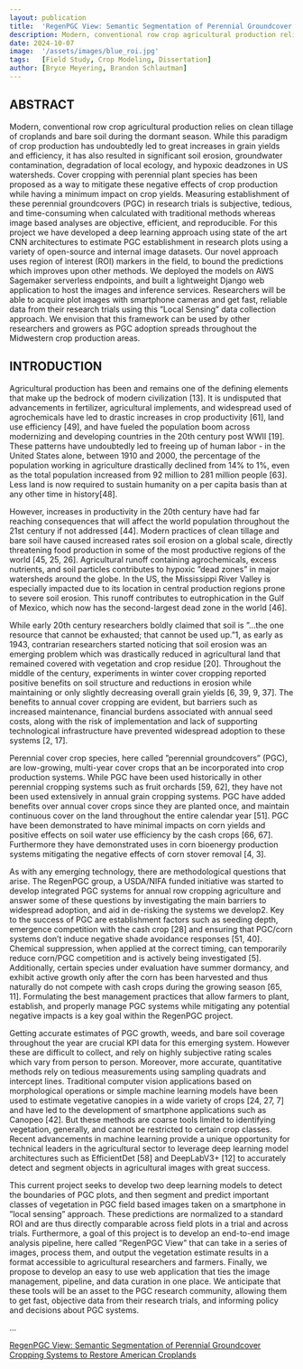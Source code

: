 ```yaml
---
layout: publication
title:  'RegenPGC View: Semantic Segmentation of Perennial Groundcover Cropping Systems to Restore American Croplands.'
description: Modern, conventional row crop agricultural production relies on clean tillage of croplands and bare soil during the dormant season. While this paradigm of crop production has undoubtedly led to great increases in grain yields and efficiency, it has also resulted in significant soil erosion, groundwater contamination, degradation of local ecology, and hypoxic deadzones in US watersheds.
date: 2024-10-07
image:  '/assets/images/blue_roi.jpg'
tags:   [Field Study, Crop Modeling, Dissertation]
author: [Bryce Meyering, Brandon Schlautman]
---
```


## ABSTRACT
Modern, conventional row crop agricultural production relies on clean tillage of croplands and bare soil during the dormant season. While this paradigm of crop production has undoubtedly led to great increases in grain yields and efficiency, it has also resulted in significant soil erosion, groundwater contamination, degradation of local ecology, and hypoxic deadzones in US watersheds. Cover cropping with perennial plant species has been proposed as a way to mitigate these negative effects of crop production while having a minimum impact on crop yields. Measuring establishment of these perennial groundcovers (PGC) in research trials is subjective, tedious, and time-consuming when calculated with traditional methods whereas image based analyses are objective, efficient, and reproducible. For this project we have developed a deep learning approach using state of the art CNN architectures to estimate PGC establishment in research plots using a variety of open-source and internal image datasets. Our novel approach uses region of interest (ROI) markers in the field, to bound the predictions which improves upon other methods. We deployed the models on AWS Sagemaker serverless endpoints, and built a lightweight Django web application to host the images and inference services. Researchers will be able to acquire plot images with smartphone cameras and get fast, reliable data from their research trials using this ”Local Sensing” data collection approach. We envision that this framework can be used by other researchers and growers as PGC adoption spreads throughout the Midwestern crop production areas.


## INTRODUCTION
Agricultural production has been and remains one of the defining elements that make up the bedrock of modern civilization [13]. It is undisputed that advancements in fertilizer, agricultural implements, and widespread used of agrochemicals have led to drastic increases in crop productivity [61], land use efficiency [49], and have fueled the population boom across modernizing and developing countries in the 20th century post WWII [19]. These patterns have undoubtedly led to freeing up of human labor - in the United States alone, between 1910 and 2000, the percentage of the population working in agriculture drastically declined from 14% to 1%, even as the total population increased from 92 million to 281 million people [63]. Less land is now required to sustain humanity on a per capita basis than at any other time in history[48]. 


However, increases in productivity in the 20th century have had far reaching consequences that will affect the world population throughout the 21st century if not addressed [44]. Modern practices of clean tillage and bare soil have caused increased rates soil erosion on a global scale, directly threatening food production in some of the most productive regions of the world [45, 25, 26]. Agricultural runoff containing agrochemicals, excess nutrients, and soil particles contributes to hypoxic ”dead zones” in major watersheds around the globe. In the US, the Mississippi River Valley is especially impacted due to its location in central production regions prone to severe soil erosion. This runoff contributes to eutrophication in the Gulf of Mexico, which now has the second-largest dead zone in the world [46]. 


While early 20th century researchers boldly claimed that soil is ”...the one resource that cannot be exhausted; that cannot be used up.”1, as early as 1943, contrarian researchers started noticing that soil erosion was an emerging problem which was drastically reduced in agricultural land that remained covered with vegetation and crop residue [20]. Throughout the middle of the century, experiments in winter cover cropping reported positive benefits on soil structure and reductions in erosion while maintaining or only slightly decreasing overall grain yields [6, 39, 9, 37]. The benefits to annual cover cropping are evident, but barriers such as increased maintenance, financial burdens associated with annual seed costs, along with the risk of implementation and lack of supporting technological infrastructure have prevented widespread adoption to these systems [2, 17].


Perennial cover crop species, here called ”perennial groundcovers” (PGC), are low-growing, multi-year cover crops that an be incorporated into crop production systems. While PGC have been used historically in other perennial cropping systems such as fruit orchards [59, 62], they have not been used extensively in annual grain cropping systems. PGC have added benefits over annual cover crops since they are planted once, and maintain continuous cover on the land throughout the entire calendar year [51]. PGC have been demonstrated to have minimal impacts on corn yields and positive effects on soil water use efficiency by the cash crops [66, 67]. Furthermore they have demonstrated uses in corn bioenergy production systems mitigating the negative effects of corn stover removal [4, 3].


As with any emerging technology, there are methodological questions that arise. The RegenPGC group, a USDA/NIFA
funded initiative was started to develop integrated PGC systems for annual row cropping agriculture and answer some of these questions by investigating the main barriers to widespread adoption, and aid in de-risking the systems we develop2. Key to the success of PGC are establishment factors such as seeding depth, emergence competition with the cash crop [28] and ensuring that PGC/corn systems don’t induce negative shade avoidance responses [51, 40]. Chemical suppression, when applied at the correct timing, can temporarily reduce corn/PGC competition and is actively being investigated [5]. Additionally, certain species under evaluation have summer dormancy, and exhibit active growth only after the corn has been harvested and thus naturally do not compete with cash crops during the growing season [65, 11]. Formulating the best management practices that allow farmers to plant, establish, and properly manage PGC systems while mitigating any potential negative impacts is a key goal within the RegenPGC project.


Getting accurate estimates of PGC growth, weeds, and bare soil coverage throughout the year are crucial KPI data for this emerging system. However these are difficult to collect, and rely on highly subjective rating scales which vary from person to person. Moreover, more accurate, quantitative methods rely on tedious measurements using sampling quadrats and intercept lines. Traditional computer vision applications based on morphological operations or simple machine learning models have been used to estimate vegetative canopies in a wide variety of crops [24, 27, 7] and have led to the development of smartphone applications such as Canopeo [42]. But these methods are coarse tools limited to identifying vegetation, generally, and cannot be restricted to certain crop classes. Recent advancements in machine learning provide a unique opportunity for technical
leaders in the agricultural sector to leverage deep learning model architectures such as EfficientDet [58] and DeepLabV3+ [12] to accurately detect and segment objects in agricultural images with great success.


This current project seeks to develop two deep learning models to detect the boundaries of PGC plots, and then segment
and predict important classes of vegetation in PGC field based images taken on a smartphone in ”local sensing” approach. These predictions are normalized to a standard ROI and are thus directly comparable across field plots in a trial and across trials. Furthermore, a goal of this project is to develop an end-to-end image analysis pipeline, here called ”RegenPGC View” that can take in a series of images, process them, and output the vegetation estimate results in a format accessible to agricultural researchers and farmers. Finally, we propose to develop an easy to use web application that ties the image management, pipeline, and data curation in one place. We anticipate that these tools will be an asset to the PGC research community, allowing them to get fast, objective data from their research trials, and informing policy and decisions about PGC systems.

...

[RegenPGC View: Semantic Segmentation of Perennial Groundcover Cropping Systems to Restore American Croplands](https://www.regenpgc.org/wp-content/uploads/2024/10/2024-10-07-Bo-Meyering-Thesis.pdf)